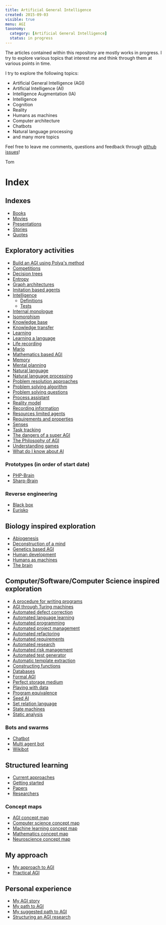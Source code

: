 ```yaml
---
title: Artificial General Intelligence
created: 2015-09-03
visible: true
menu: AGI
taxonomy:
  category: [Artificial General Intelligence]
  status: in progress
---
```


The articles contained within this repository are mostly works in progress. I try to explore various topics that interest me and think through them at various points in time.

I try to explore the following topics:

* Artificial General Intelligence (AGI)
* Artificial Intelligence (AI)
* Intelligence Augmentation (IA)
* Intelligence
* Cognition
* Reality
* Humans as machines
* Computer architecture
* Chatbots
* Natural language processing
* and many more topics

Feel free to leave me comments, questions and feedback through [github issues](https://github.com/tomzx/blog.tomrochette.com-content/issues)!

Tom

# Index
## Indexes
* [Books](books)
* [Movies](movies)
* [Presentations](presentations)
* [Stories](stories)
* [Quotes](quotes)

## Exploratory activities
* [Build an AGI using Polya's method](build-an-agi-using-polya-method)
* [Competitions](competitions)
* [Decision trees](https://github.com/tomzx/decision-trees)
* [Entropy](entropy)
* [Graph architectures](graph-architectures)
* [Imitation based agents](imitation-based-agents)
* [Intelligence](intelligence)
	* [Definitions](intelligence/definitions)
	* [Tests](intelligence/tests)
* [Internal monologue](internal-monologue)
* [Isomorphism](isomorphism)
* [Knowledge base](knowledge-base)
* [Knowledge transfer](knowledge-transfer)
* [Learning](learning)
* [Learning a language](learning-a-language)
* [Life recording](life-recording)
* [Mario](mario)
* [Mathematics based AGI](mathematics-based-agi)
* [Memory](memory)
* [Mental planning](mental-planning)
* [Natural language](natural-language)
* [Natural language processing](natural-language-processing)
* [Problem resolution approaches](problem-resolution-approaches)
* [Problem solving algorithm](problem-solving-algorithm)
* [Problem solving questions](problem-solving-questions)
* [Process assistant](process-assistant)
* [Reality model](reality-model)
* [Recording information](recording-information)
* [Resources limited agents](resources-limited-agents)
* [Requirements and properties](requirements-and-properties)
* [Senses](senses)
* [Task tracking](task-tracking)
* [The dangers of a super AGI](the-dangers-of-a-super-agi)
* [The Philosophy of AGI](the-philosophy-of-agi)
* [Understanding games](understanding-games)
* [What do I know about AI](what-do-i-know-about-ai)

### Prototypes (in order of start date)
* [PHP-Brain](prototypes/php-brain)
* [Sharp-Brain](prototypes/sharp-brain)

### Reverse engineering
* [Black box](reverse-engineering/black-box)
* [Eurisko](reverse-engineering/eurisko)

## Biology inspired exploration
* [Abiogenesis](abiogenesis)
* [Deconstruction of a mind](deconstruction-of-a-mind)
* [Genetics based AGI](genetics-based-agi)
* [Human development](human-development)
* [Humans as machines](humans-as-machines)
* [The brain](the-brain)

## Computer/Software/Computer Science inspired exploration
* [A procedure for writing programs](a-procedure-for-writing-programs)
* [AGI through Turing machines](agi-through-turing-machines)
* [Automated defect correction](automated-defect-correction)
* [Automated language learning](automated-language-learning)
* [Automated programming](automated-programming)
* [Automated project management](automated-project-management)
* [Automated refactoring](automated-refactoring)
* [Automated requirements](automated-requirements)
* [Automated research](automated-research)
* [Automated risk management](automated-risk-management)
* [Automated test generator](automated-test-generator)
* [Automatic template extraction](automatic-template-extraction)
* [Constructing functions](constructing-functions)
* [Databases](databases)
* [Formal AGI](formal-agi)
* [Perfect storage medium](perfect-storage-medium)
* [Playing with data](playing-with-data)
* [Program equivalence](program-equivalence)
* [Seed AI](seed-ai)
* [Set relation language](set-relation-language)
* [State machines](state-machines)
* [Static analysis](static-analysis)

### Bots and swarms
* [Chatbot](chatbot)
* [Multi agent bot](multi-agent-bot)
* [Wikibot](wikibot)

## Structured learning
* [Current approaches](current-approaches)
* [Getting started](getting-started)
* [Papers](papers)
* [Researchers](researchers)

### Concept maps
* [AGI concept map](https://github.com/tomzx/agi-concept-map)
* [Computer science concept map](https://github.com/tomzx/computer-science-concept-map)
* [Machine learning concept map](https://github.com/tomzx/machine-learning-concept-map)
* [Mathematics concept map](https://github.com/tomzx/mathematics-concept-map)
* [Neuroscience concept map](https://github.com/tomzx/neuroscience-concept-map)

## My approach
* [My approach to AGI](my-approach-to-agi)
* [Practical AGI](practical-agi)

## Personal experience
* [My AGI story](my-agi-story)
* [My path to AGI](my-path-to-agi)
* [My suggested path to AGI](my-suggested-path-to-agi)
* [Structuring an AGI research](structuring-an-agi-research)
